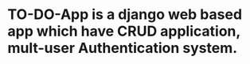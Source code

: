 # TO-DO-App is a django web based app which have CRUD application, mult-user Authentication system.



